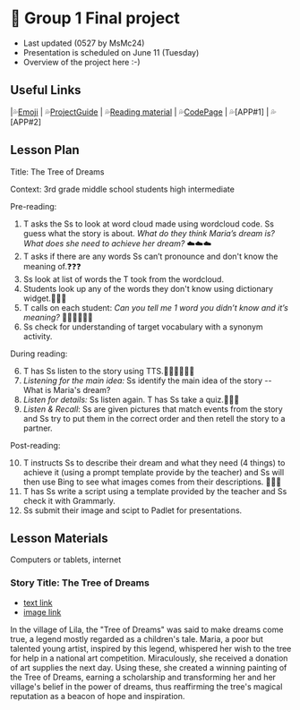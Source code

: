 # 📘 Group 1 Final project 
+ Last updated (0527 by MsMc24)
+ Presentation is scheduled on June 11 (Tuesday)
+ Overview of the project here :-)

## Useful Links
|💦[Emoji](https://gist.github.com/rxaviers/7360908) | 💦[ProjectGuide](https://github.com/MK316/Spring2024/blob/main/DLTESOL/project/README.md) | 💦[Reading material](https://raw.githubusercontent.com/MK316/Spring2024/main/DLTESOL/project/story01.txt) | 💦[CodePage](https://github.com/MsMc24/G1-finalproject/blob/main/FPG01.ipynb) | 💦[APP#1] | 💦[APP#2]

## Lesson Plan
Title: The Tree of Dreams

Context: 3rd grade middle school students high intermediate

Pre-reading:

1. T asks the Ss to look at word cloud made using wordcloud code. Ss guess what the story is about.
   *What do they think Maria’s dream is? What does she need to achieve her dream?* ☁️☁️☁️
2. T asks if there are any words Ss can’t pronounce and don't know the meaning of.❓❓❓
3. Ss look at list of words the T took from the wordcloud.
4. Students look up any of the words they don't know using dictionary widget.📕📕📕
5. T calls on each student: *Can you tell me 1 word you didn’t know and it’s meaning?* 🙋🏻🙋🏻🙋🏻
6. Ss check for understanding of target vocabulary with a synonym activity.

During reading:

6. T has Ss listen to the story using TTS.👂🏼👂🏼👂🏼
7. *Listening for the main idea:* Ss identify the main idea of the story -- What is Maria's dream?
8. *Listen for details:* Ss listen again. T has Ss take a quiz.📝📝📝
9. *Listen & Recall*: Ss are given pictures that match events from the story and Ss try to put them in the correct order and then retell the story to a partner.
   
Post-reading:

10. T instructs Ss to describe their dream and what they need (4 things) to achieve it (using a prompt template provide by the teacher)
    and Ss will then use Bing to see what images comes from their descriptions. 🛌🛌🛌
11. T has Ss write a script using a template provided by the teacher and Ss check it with Grammarly.
12. Ss submit their image and scipt to Padlet for presentations.

## Lesson Materials
Computers or tablets, internet

### Story Title: The Tree of Dreams 
+ [text link](https://raw.githubusercontent.com/MK316/Spring2024/main/DLTESOL/project/story01.txt)
+ [image link](https://github.com/MK316/Spring2024/blob/main/DLTESOL/project/Story01.png)
  
**<Synopsis>**
In the village of Lila, the "Tree of Dreams" was said to make dreams come true, a legend mostly regarded as a children's tale. Maria, a poor but talented young artist, inspired by this legend, whispered her wish to the tree for help in a national art competition. Miraculously, she received a donation of art supplies the next day. Using these, she created a winning painting of the Tree of Dreams, earning a scholarship and transforming her and her village's belief in the power of dreams, thus reaffirming the tree's magical reputation as a beacon of hope and inspiration.
